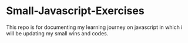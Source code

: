 # Small-Javascript-Exercises
This repo is for documenting my learning journey on javascript in which i will be updating my small wins and codes.
